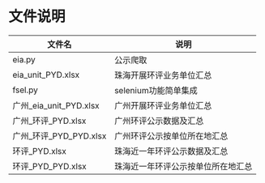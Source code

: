 # 文件说明
|文件名|说明|
|-|-|
|eia.py|公示爬取|
|eia_unit_PYD.xlsx|珠海开展环评业务单位汇总|
|fsel.py|selenium功能简单集成|
|广州_eia_unit_PYD.xlsx|广州开展环评业务单位汇总|
|广州_环评_PYD.xlsx|广州环评公示数据及汇总|
|广州_环评_PYD_PYD.xlsx|广州环评公示按单位所在地汇总|
|环评_PYD.xlsx|珠海近一年环评公示数据及汇总|
|环评_PYD_PYD.xlsx|珠海近一年环评公示按单位所在地汇总
